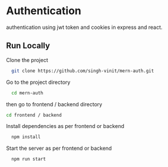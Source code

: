 
# Authentication

authentication using jwt token and cookies in express and react.


## Run Locally

Clone the project

```bash
  git clone https://github.com/singh-vinit/mern-auth.git
```

Go to the project directory

```bash
  cd mern-auth
```

then go to frontend / backend directory
```bash
cd frontend / backend 
```

Install dependencies
as per frontend or backend
```bash
  npm install
```

Start the server
as per frontend or backend
```bash
  npm run start
```

